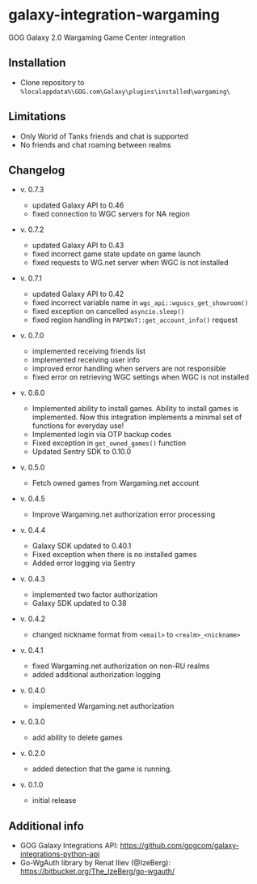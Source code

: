# galaxy-integration-wargaming
GOG Galaxy 2.0 Wargaming Game Center integration

## Installation

* Clone repository to `%localappdata%\GOG.com\Galaxy\plugins\installed\wargaming\`

## Limitations

* Only World of Tanks friends and chat is supported
* No friends and chat roaming between realms

## Changelog

* v. 0.7.3
   * updated Galaxy API to 0.46
   * fixed connection to WGC servers for NA region 

* v. 0.7.2
   * updated Galaxy API to 0.43
   * fixed incorrect game state update on game launch
   * fixed requests to WG.net server when WGC is not installed

* v. 0.7.1
   * updated Galaxy API to 0.42
   * fixed incorrect variable name in `wgc_api::wguscs_get_showroom()`
   * fixed exception on cancelled `asyncio.sleep()`
   * fixed region handling in `PAPIWoT::get_account_info()` request

* v. 0.7.0
   * implemented receiving friends list
   * implemented receiving user info
   * improved error handling when servers are not responsible
   * fixed error on retrieving WGC settings when WGC is not installed

* v. 0.6.0
   * Implemented ability to install games. Ability to install games is implemented. Now this integration implements a minimal set of functions for everyday use!
   * Implemented login via OTP backup codes
   * Fixed exception in `get_owned_games()` function
   * Updated Sentry SDK to 0.10.0

* v. 0.5.0
   * Fetch owned games from Wargaming.net account

* v. 0.4.5
   * Improve Wargaming.net authorization error processing

* v. 0.4.4
   * Galaxy SDK updated to 0.40.1
   * Fixed exception when there is no installed games
   * Added error logging via Sentry

* v. 0.4.3
   * implemented two factor authorization
   * Galaxy SDK updated to 0.38

* v. 0.4.2
   * changed nickname format from `<email>` to `<realm>_<nickname>`

* v. 0.4.1
   * fixed Wargaming.net authorization on non-RU realms
   * added additional authorization logging

* v. 0.4.0
   * implemented Wargaming.net authorization

* v. 0.3.0
   * add ability to delete games

* v. 0.2.0
   * added detection that the game is running.

* v. 0.1.0
   * initial release

## Additional info

* GOG Galaxy Integrations API: https://github.com/gogcom/galaxy-integrations-python-api
* Go-WgAuth library by Renat Iliev (@IzeBerg): https://bitbucket.org/The_IzeBerg/go-wgauth/

